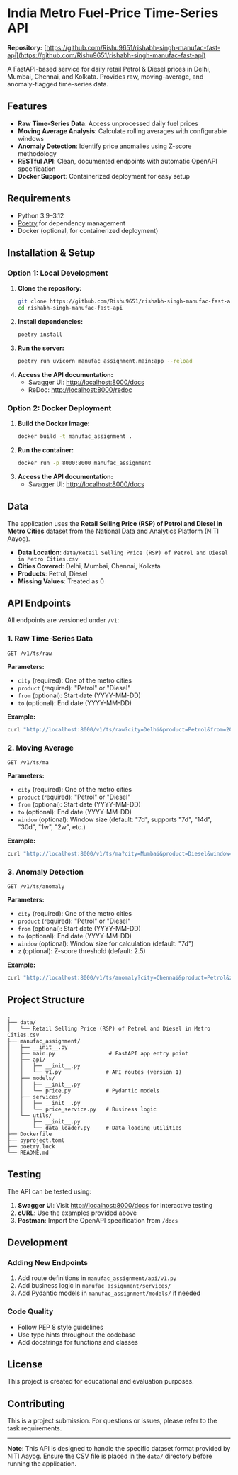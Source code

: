 # India Metro Fuel-Price Time-Series API

**Repository:** [https://github.com/Rishu9651/rishabh-singh-manufac-fast-api](https://github.com/Rishu9651/rishabh-singh-manufac-fast-api)

A FastAPI-based service for daily retail Petrol & Diesel prices in Delhi, Mumbai, Chennai, and Kolkata. Provides raw, moving-average, and anomaly-flagged time-series data.

## Features

- **Raw Time-Series Data**: Access unprocessed daily fuel prices
- **Moving Average Analysis**: Calculate rolling averages with configurable windows
- **Anomaly Detection**: Identify price anomalies using Z-score methodology
- **RESTful API**: Clean, documented endpoints with automatic OpenAPI specification
- **Docker Support**: Containerized deployment for easy setup

## Requirements

- Python 3.9–3.12
- [Poetry](https://python-poetry.org/) for dependency management
- Docker (optional, for containerized deployment)

## Installation & Setup

### Option 1: Local Development

1. **Clone the repository:**
   ```bash
   git clone https://github.com/Rishu9651/rishabh-singh-manufac-fast-api.git
   cd rishabh-singh-manufac-fast-api
   ```
2. **Install dependencies:**
   ```bash
   poetry install
   ```
3. **Run the server:**
   ```bash
   poetry run uvicorn manufac_assignment.main:app --reload
   ```
4. **Access the API documentation:**
   - Swagger UI: [http://localhost:8000/docs](http://localhost:8000/docs)
   - ReDoc: [http://localhost:8000/redoc](http://localhost:8000/redoc)

### Option 2: Docker Deployment

1. **Build the Docker image:**
   ```bash
   docker build -t manufac_assignment .
   ```
2. **Run the container:**
   ```bash
   docker run -p 8000:8000 manufac_assignment
   ```
3. **Access the API documentation:**
   - Swagger UI: [http://localhost:8000/docs](http://localhost:8000/docs)

## Data

The application uses the **Retail Selling Price (RSP) of Petrol and Diesel in Metro Cities** dataset from the National Data and Analytics Platform (NITI Aayog).

- **Data Location**: `data/Retail Selling Price (RSP) of Petrol and Diesel in Metro Cities.csv`
- **Cities Covered**: Delhi, Mumbai, Chennai, Kolkata
- **Products**: Petrol, Diesel
- **Missing Values**: Treated as 0

## API Endpoints

All endpoints are versioned under `/v1`:

### 1. Raw Time-Series Data
```http
GET /v1/ts/raw
```
**Parameters:**
- `city` (required): One of the metro cities
- `product` (required): "Petrol" or "Diesel"
- `from` (optional): Start date (YYYY-MM-DD)
- `to` (optional): End date (YYYY-MM-DD)

**Example:**
```bash
curl "http://localhost:8000/v1/ts/raw?city=Delhi&product=Petrol&from=2023-01-01&to=2023-01-31"
```

### 2. Moving Average
```http
GET /v1/ts/ma
```
**Parameters:**
- `city` (required): One of the metro cities
- `product` (required): "Petrol" or "Diesel"
- `from` (optional): Start date (YYYY-MM-DD)
- `to` (optional): End date (YYYY-MM-DD)
- `window` (optional): Window size (default: "7d", supports "7d", "14d", "30d", "1w", "2w", etc.)

**Example:**
```bash
curl "http://localhost:8000/v1/ts/ma?city=Mumbai&product=Diesel&window=14d"
```

### 3. Anomaly Detection
```http
GET /v1/ts/anomaly
```
**Parameters:**
- `city` (required): One of the metro cities
- `product` (required): "Petrol" or "Diesel"
- `from` (optional): Start date (YYYY-MM-DD)
- `to` (optional): End date (YYYY-MM-DD)
- `window` (optional): Window size for calculation (default: "7d")
- `z` (optional): Z-score threshold (default: 2.5)

**Example:**
```bash
curl "http://localhost:8000/v1/ts/anomaly?city=Chennai&product=Petrol&z=3.0&window=30d"
```

## Project Structure

```
.
├── data/
│   └── Retail Selling Price (RSP) of Petrol and Diesel in Metro Cities.csv
├── manufac_assignment/
│   ├── __init__.py
│   ├── main.py                 # FastAPI app entry point
│   ├── api/
│   │   ├── __init__.py
│   │   └── v1.py              # API routes (version 1)
│   ├── models/
│   │   ├── __init__.py
│   │   └── price.py           # Pydantic models
│   ├── services/
│   │   ├── __init__.py
│   │   └── price_service.py   # Business logic
│   └── utils/
│       ├── __init__.py
│       └── data_loader.py     # Data loading utilities
├── Dockerfile
├── pyproject.toml
├── poetry.lock
└── README.md
```

## Testing

The API can be tested using:

1. **Swagger UI**: Visit [http://localhost:8000/docs](http://localhost:8000/docs) for interactive testing
2. **cURL**: Use the examples provided above
3. **Postman**: Import the OpenAPI specification from `/docs`

## Development

### Adding New Endpoints

1. Add route definitions in `manufac_assignment/api/v1.py`
2. Add business logic in `manufac_assignment/services/`
3. Add Pydantic models in `manufac_assignment/models/` if needed

### Code Quality

- Follow PEP 8 style guidelines
- Use type hints throughout the codebase
- Add docstrings for functions and classes

## License

This project is created for educational and evaluation purposes.

## Contributing

This is a project submission. For questions or issues, please refer to the task requirements.

---

**Note**: This API is designed to handle the specific dataset format provided by NITI Aayog. Ensure the CSV file is placed in the `data/` directory before running the application.
